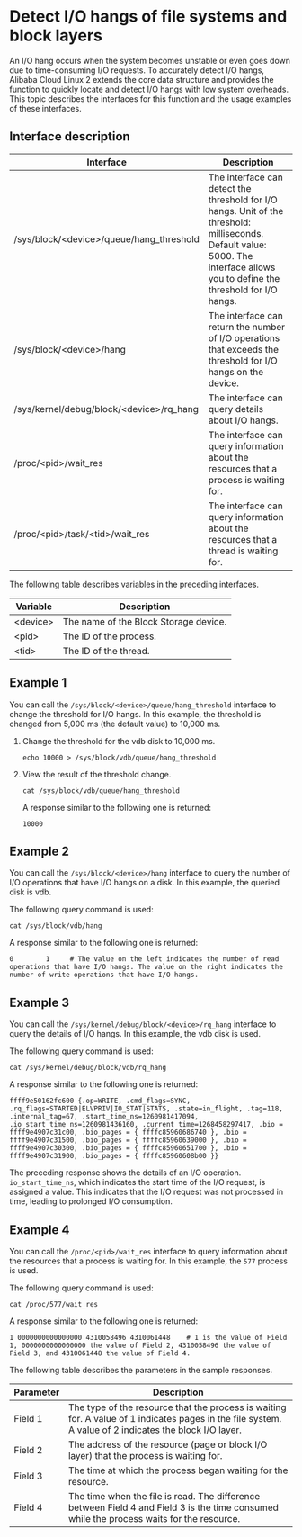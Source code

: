 # Detect I/O hangs of file systems and block layers

An I/O hang occurs when the system becomes unstable or even goes down due to time-consuming I/O requests. To accurately detect I/O hangs, Alibaba Cloud Linux 2 extends the core data structure and provides the function to quickly locate and detect I/O hangs with low system overheads. This topic describes the interfaces for this function and the usage examples of these interfaces.

## Interface description

|Interface|Description|
|---------|-----------|
|/sys/block/<device\>/queue/hang\_threshold|The interface can detect the threshold for I/O hangs. Unit of the threshold: milliseconds. Default value: 5000. The interface allows you to define the threshold for I/O hangs.|
|/sys/block/<device\>/hang|The interface can return the number of I/O operations that exceeds the threshold for I/O hangs on the device.|
|/sys/kernel/debug/block/<device\>/rq\_hang|The interface can query details about I/O hangs.|
|/proc/<pid\>/wait\_res|The interface can query information about the resources that a process is waiting for.|
|/proc/<pid\>/task/<tid\>/wait\_res|The interface can query information about the resources that a thread is waiting for.|

The following table describes variables in the preceding interfaces.

|Variable|Description|
|--------|-----------|
|<device\>|The name of the Block Storage device.|
|<pid\>|The ID of the process.|
|<tid\>|The ID of the thread.|

## Example 1

You can call the `/sys/block/<device>/queue/hang_threshold` interface to change the threshold for I/O hangs. In this example, the threshold is changed from 5,000 ms \(the default value\) to 10,000 ms.

1.  Change the threshold for the vdb disk to 10,000 ms.

    ```
    echo 10000 > /sys/block/vdb/queue/hang_threshold
    ```

2.  View the result of the threshold change.

    ```
    cat /sys/block/vdb/queue/hang_threshold
    ```

    A response similar to the following one is returned:

    ```
    10000
    ```


## Example 2

You can call the `/sys/block/<device>/hang` interface to query the number of I/O operations that have I/O hangs on a disk. In this example, the queried disk is vdb.

The following query command is used:

```
cat /sys/block/vdb/hang
```

A response similar to the following one is returned:

```
0        1     # The value on the left indicates the number of read operations that have I/O hangs. The value on the right indicates the number of write operations that have I/O hangs.
```

## Example 3

You can call the `/sys/kernel/debug/block/<device>/rq_hang` interface to query the details of I/O hangs. In this example, the vdb disk is used.

The following query command is used:

```
cat /sys/kernel/debug/block/vdb/rq_hang
```

A response similar to the following one is returned:

```
ffff9e50162fc600 {.op=WRITE, .cmd_flags=SYNC, .rq_flags=STARTED|ELVPRIV|IO_STAT|STATS, .state=in_flight, .tag=118, .internal_tag=67, .start_time_ns=1260981417094, .io_start_time_ns=1260981436160, .current_time=1268458297417, .bio = ffff9e4907c31c00, .bio_pages = { ffffc85960686740 }, .bio = ffff9e4907c31500, .bio_pages = { ffffc85960639000 }, .bio = ffff9e4907c30300, .bio_pages = { ffffc85960651700 }, .bio = ffff9e4907c31900, .bio_pages = { ffffc85960608b00 }}
```

The preceding response shows the details of an I/O operation. `io_start_time_ns`, which indicates the start time of the I/O request, is assigned a value. This indicates that the I/O request was not processed in time, leading to prolonged I/O consumption.

## Example 4

You can call the `/proc/<pid>/wait_res` interface to query information about the resources that a process is waiting for. In this example, the `577` process is used.

The following query command is used:

```
cat /proc/577/wait_res
```

A response similar to the following one is returned:

```
1 0000000000000000 4310058496 4310061448    # 1 is the value of Field 1, 0000000000000000 the value of Field 2, 4310058496 the value of Field 3, and 4310061448 the value of Field 4.
```

The following table describes the parameters in the sample responses.

|Parameter|Description|
|---------|-----------|
|Field 1|The type of the resource that the process is waiting for. A value of 1 indicates pages in the file system. A value of 2 indicates the block I/O layer.|
|Field 2|The address of the resource \(page or block I/O layer\) that the process is waiting for.|
|Field 3|The time at which the process began waiting for the resource.|
|Field 4|The time when the file is read. The difference between Field 4 and Field 3 is the time consumed while the process waits for the resource.|

